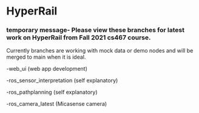 # HyperRail

### temporary message- Please view these branches for latest work on HyperRail from Fall 2021 cs467 course.
Currently branches are working with mock data or demo nodes and will be merged to main when it is ideal.

-web_ui (web app development)

-ros_sensor_interpretation (self explanatory)

-ros_pathplanning (self explanatory)

-ros_camera_latest (Micasense camera)


